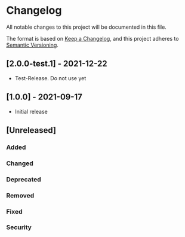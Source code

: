 # Changelog
All notable changes to this project will be documented in this file.

The format is based on [Keep a Changelog](https://keepachangelog.com/en/1.0.0/),
and this project adheres to [Semantic Versioning](https://semver.org/spec/v2.0.0.html).

## [2.0.0-test.1] - 2021-12-22
- Test-Release. Do not use yet

## [1.0.0] - 2021-09-17
- Initial release

## [Unreleased]
### Added
### Changed
### Deprecated
### Removed
### Fixed
### Security
